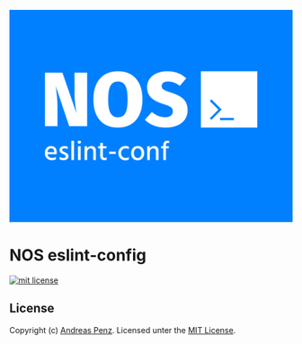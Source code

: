 ![NOS eslint-config](.github/banner.svg)

# NOS eslint-config

[![mit license](https://img.shields.io/github/license/project-nos/eslint-config?style=flat-square)](https://github.com/project-nos/eslint-config/blob/master/LICENSE)

## License

Copyright (c) [Andreas Penz](https://github.com/andreaspenz). Licensed unter the [MIT License](https://github.com/project-nos/eslint-config/blob/master/LICENSE).